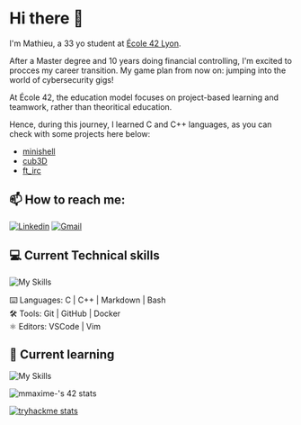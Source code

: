 # Hi there 👋

I'm Mathieu, a 33 yo student at [École 42 Lyon](https://42lyon.fr/).

After a Master degree and 10 years doing financial controlling, I'm excited to procces my career transition. My game plan from now on: jumping into the world of cybersecurity gigs!  

At École 42, the education model focuses on project-based learning and teamwork, rather than theoritical education. 

Hence, during this journey, I learned C and C++ languages, as you can check with some projects here below:
- [minishell](https://github.com/Hevhove/minishell)
- [cub3D](https://github.com/MathieuFourmont/C_Cursus/tree/main/04_Cub3d)
- [ft_irc](https://github.com/davfront/42_ft_irc/tree/master_docs)


## 📫 How to reach me:  
[![Linkedin](https://img.shields.io/badge/LinkedIn-0077B5?style=for-the-badge&logo=linkedin&logoColor=white)](https://www.linkedin.com/in/mathieufourmont/)
[![Gmail](https://img.shields.io/badge/Gmail-D14836?style=for-the-badge&logo=gmail&logoColor=white)](mailto:mathieu.fourmont@gmail.com)

## 💻 Current Technical skills

![My Skills](https://skillicons.dev/icons?i=c,cpp,md,bash,git,github,docker,vscode,vim)

⌨️ Languages: C | C++ | Markdown | Bash  
🛠️ Tools: Git | GitHub | Docker  
⚛️ Editors: VSCode | Vim

## 🌱 Current learning

![My Skills](https://skillicons.dev/icons?i=rust)

![mmaxime-'s 42 stats](https://badge.mediaplus.ma/black/mmaxime-?1337Badge=off&UM6P=off)

[![tryhackme stats](https://tryhackme-badges.s3.amazonaws.com/Fremish.png)](https://tryhackme.com/p/Fremish)




<!--
**MathieuFourmont/MathieuFourmont** is a ✨ _special_ ✨ repository because its `README.md` (this file) appears on your GitHub profile.

Here are some ideas to get you started:

- 🔭 I’m currently working on ...
- 🌱 I’m currently learning ...
- 👯 I’m looking to collaborate on ...
- 🤔 I’m looking for help with ...
- 💬 Ask me about ...
- 📫 How to reach me: ...
- 😄 Pronouns: ...
- ⚡ Fun fact: ...
-->
